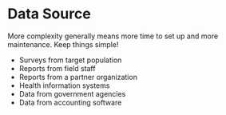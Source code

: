 # Data Source

More complexity generally means more time to set up and more maintenance. Keep things simple!

- Surveys from target population
- Reports from field staff
- Reports from a partner organization
- Health information systems
- Data from government agencies
- Data from accounting software
